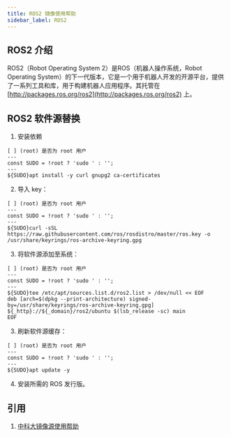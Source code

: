 ```yaml
---
title: ROS2 镜像使用帮助
sidebar_label: ROS2
---
```


## ROS2 介绍

ROS2（Robot Operating System 2）是ROS（机器人操作系统，Robot Operating System）的下一代版本，它是一个用于机器人开发的开源平台，提供了一系列工具和库，用于构建机器人应用程序。其托管在 [http://packages.ros.org/ros2](http://packages.ros.org/ros2) 上。

## ROS2 软件源替换

1. 安装依赖

```shell varcode
[ ] (root) 是否为 root 用户
---
const SUDO = !root ? 'sudo ' : '';
---
${SUDO}apt install -y curl gnupg2 ca-certificates
```

2. 导入 key：

```shell varcode
[ ] (root) 是否为 root 用户
---
const SUDO = !root ? 'sudo ' : '';
---
${SUDO}curl -sSL https://raw.githubusercontent.com/ros/rosdistro/master/ros.key -o /usr/share/keyrings/ros-archive-keyring.gpg
```

3. 将软件源添加至系统：

```shell varcode
[ ] (root) 是否为 root 用户
---
const SUDO = !root ? 'sudo ' : '';
---
${SUDO}tee /etc/apt/sources.list.d/ros2.list > /dev/null << EOF
deb [arch=$(dpkg --print-architecture) signed-by=/usr/share/keyrings/ros-archive-keyring.gpg] ${_http}://${_domain}/ros2/ubuntu $(lsb_release -sc) main
EOF
```

3. 刷新软件源缓存：

```shell varcode
[ ] (root) 是否为 root 用户
---
const SUDO = !root ? 'sudo ' : '';
---
${SUDO}apt update -y
```

4. 安装所需的 ROS 发行版。

## 引用

1. [中科大镜像源使用帮助](https://mirrors.ustc.edu.cn/help/ros2.html)
